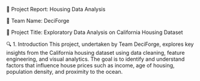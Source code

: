 📝 Project Report: Housing Data Analysis

🔖 Team Name: DeciForge



📌 Project Title: Exploratory Data Analysis on California Housing Dataset



🔍 1. Introduction
This project, undertaken by Team DeciForge, explores key insights from the California housing dataset using data cleaning, feature engineering, and visual analytics. The goal is to identify and understand factors that influence house prices such as income, age of housing, population density, and proximity to the ocean.

